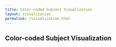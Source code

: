 ```yaml
---
title: Color-coded Subject Visualization
layout: visualization
permalink: /visualization.html
---
```


## Color-coded Subject Visualization



